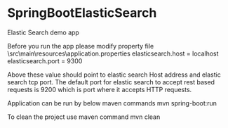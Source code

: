 # SpringBootElasticSearch
Elastic Search demo app

Before you run the app please modify property file \src\main\resources\application.properties
elasticsearch.host = localhost
elasticsearch.port = 9300

Above these value should point to elastic search Host address and elastic search tcp port.
The default port for elastic search to accept rest based requests is 9200 which is port where it accepts HTTP requests.

Application can be run by below maven commands
mvn spring-boot:run

To clean the project use maven command
mvn clean

